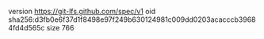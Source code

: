 version https://git-lfs.github.com/spec/v1
oid sha256:d3fb0e6f37d1f8498e97f249b630124981c009dd0203acacccb39684fd4d565c
size 766
